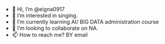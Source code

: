 - 👋 Hi, I’m @eigna0917
- 👀 I’m interested in singing.
- 🌱 I’m currently learning AI/ BIG DATA administration course
- 💞️ I’m looking to collaborate on NA.
- 📫 How to reach me? BY email

<!---
eigna0917/eigna0917 is a ✨ special ✨ repository because its `README.md` (this file) appears on your GitHub profile.
You can click the Preview link to take a look at your changes.
--->
